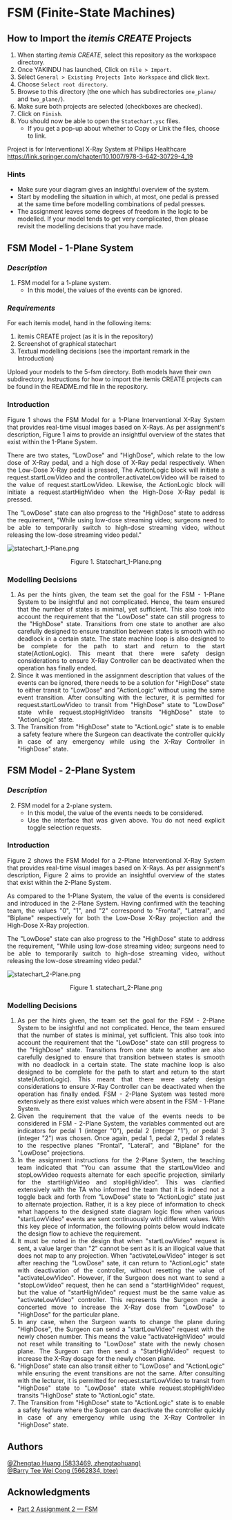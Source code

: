 # FSM (Finite-State Machines)

## How to Import the *itemis CREATE* Projects

1. When starting *itemis CREATE*, select this repository as the workspace directory.
2. Once YAKINDU has launched, Click on `File > Import`.
3. Select `General > Existing Projects Into Workspace` and click `Next`.
4. Choose `Select root directory`.
5. Browse to this directory (the one which has subdirectories `one_plane/` and `two_plane/`).
6. Make sure both projects are selected (checkboxes are checked).
7. Click on `Finish`.
8. You should now be able to open the `Statechart.ysc` files.
   - If you get a pop-up about whether to Copy or Link the files, choose to link.

Project is for Interventional X-Ray System at Philips Healthcare
https://link.springer.com/chapter/10.1007/978-3-642-30729-4_19

### Hints
- Make sure your diagram gives an insightful overview of the system.
- Start by modelling the situation in which, at most, one pedal is pressed at the same time before modelling combinations
of pedal presses.
- The assignment leaves some degrees of freedom in the logic to be modelled. If your model tends to get very complicated,
then please revisit the modelling decisions that you have made.

## FSM Model - 1-Plane System
### *Description*
1. FSM model for a 1-plane system.
   * In this model, the values of the events can be ignored.

### *Requirements*
For each itemis model, hand in the following items:
1. itemis CREATE project (as it is in the repository)
2. Screenshot of graphical statechart
3. Textual modelling decisions (see the important remark in the Introduction)

Upload your models to the 5-fsm directory. Both models have their own subdirectory. Instructions for how to import
the itemis CREATE projects can be found in the README.md file in the repository.

### Introduction
<div style='text-align: justify;'>
Figure 1 shows the FSM Model for a 1-Plane Interventional X-Ray System that provides real-time visual images based 
on X-Rays. As per assignment's description, Figure 1 aims to provide an insightful overview of the states that exist
within the 1-Plane System. 

There are two states, "LowDose" and "HighDose", which relate to the low dose of X-Ray pedal, and a high dose of X-Ray
pedal respectively. When the Low-Dose X-Ray pedal is pressed, The ActionLogic block will initiate a request.startLowVideo
and the controller.activateLowVideo will be raised to the value of request.startLowVideo. Likewise, the ActionLogic 
block will initiate a request.startHighVideo when the High-Dose X-Ray pedal is pressed.

The "LowDose" state can also progress to the "HighDose" state to address the requirement, "While using low-dose streaming
video; surgeons need to be able to temporarily switch to high-dose streaming video, without releasing the low-dose
streaming video pedal."

![statechart_1-Plane.png](statechart_1-Plane.png)
<p align="center">Figure 1. Statechart_1-Plane.png</p>

### Modelling Decisions

1. As per the hints given, the team set the goal for the FSM - 1-Plane System to be insightful and not complicated.
   Hence, the team ensured that the number of states is minimal, yet sufficient. This also took into account the
   requirement that the "LowDose" state can still progress to the "HighDose" state. Transitions from one state to another
   are also carefully designed to ensure transition between states is smooth with no deadlock in a certain state. The
   state machine loop is also designed to be complete for the path to start and return to the start state(ActionLogic). 
   This meant that there were safety design considerations to ensure X-Ray Controller can be deactivated when the operation 
   has finally ended.
2. Since it was mentioned in the assignment description that values of the events can be ignored, there needs to be a
   solution for "HighDose" state to either transit to "LowDose" and "ActionLogic" without using the same event transition.
   After consulting with the lecturer, it is permitted for request.startLowVideo to transit from "HighDose" state to
   "LowDose" state while request.stopHighVideo transits "HighDose" state to "ActionLogic" state.
3. The Transition from "HighDose" state to "ActionLogic" state is to enable a safety feature where the Surgeon can 
   deactivate the controller quickly in case of any emergency while using the X-Ray Controller in "HighDose" state.

## FSM Model - 2-Plane System
### *Description*
2. FSM model for a 2-plane system.
   * In this model, the value of the events needs to be considered.
   * Use the interface that was given above. You do not need explicit toggle selection requests.

### Introduction
Figure 2 shows the FSM Model for a 2-Plane Interventional X-Ray System that provides real-time visual images based
on X-Rays. As per assignment's description, Figure 2 aims to provide an insightful overview of the states that exist
within the 2-Plane System.

As compared to the 1-Plane System, the value of the events is considered and introduced in the 2-Plane System.
Having confirmed with the teaching team, the values "0", "1", and "2" correspond to "Frontal", "Lateral", and "Biplane" 
respectively for both the Low-Dose X-Ray projection and the High-Dose X-Ray projection.

The "LowDose" state can also progress to the "HighDose" state to address the requirement, "While using low-dose streaming
video; surgeons need to be able to temporarily switch to high-dose streaming video, without releasing the low-dose
streaming video pedal."

![statechart_2-Plane.png](statechart_2-Plane.png)
<p align="center">Figure 1. statechart_2-Plane.png</p>

### Modelling Decisions

1. As per the hints given, the team set the goal for the FSM - 2-Plane System to be insightful and not complicated.
   Hence, the team ensured that the number of states is minimal, yet sufficient. This also took into account the
   requirement that the "LowDose" state can still progress to the "HighDose" state. Transitions from one state to another
   are also carefully designed to ensure that transition between states is smooth with no deadlock in a certain state. The
   state machine loop is also designed to be complete for the path to start and return to the start state(ActionLogic).
   This meant that there were safety design considerations to ensure X-Ray Controller can be deactivated when the operation
   has finally ended. FSM - 2-Plane System was tested more extensively as there exist values which were absent in the 
   FSM - 1-Plane System.
2. Given the requirement that the value of the events needs to be considered in FSM - 2-Plane System, the
   variables commented out are indicators for pedal 1 (integer "0"), pedal 2 (integer "1"), or pedal 3 (integer "2") was 
   chosen. Once again, pedal 1, pedal 2, pedal 3 relates to the respective planes "Frontal", "Lateral", and "Biplane" 
   for the "LowDose" projections.
3. In the assignment instructions for the 2-Plane System, the teaching team indicated that "You can assume that the 
   startLowVideo and stopLowVideo requests alternate for each specific projection, similarly for the startHighVideo and 
   stopHighVideo". This was clarified extensively with the TA who informed the team that it is indeed not a toggle back 
   and forth from "LowDose" state to "ActionLogic" state just to alternate projection. Rather, it is a key piece of 
   information to check what happens to the designed state diagram logic flow when various "startLowVideo" events are
   sent continuously with different values. With this key piece of information, the following points below would indicate
   the design flow to achieve the requirement.
4. It must be noted in the design that when "startLowVideo" request is sent, a value larger than "2" cannot be sent as 
   it is an illogical value that does not map to any projection. When "activateLowVideo" integer is set after reaching
   the "LowDose" sate, it can return to "ActionLogic" state with deactivation of the controller, without resetting the 
   value of "activateLowVideo". However, if the Surgeon does not want to send a "stopLowVideo" request, then he can send 
   a "startHighVideo" request, but the value of "startHighVideo" request must be the same value as "activateLowVideo" 
   controller. This represents the Surgeon made a concerted move to increase the X-Ray dose from "LowDose" to "HighDose"
   for the particular plane.
5. In any case, when the Surgeon wants to change the plane during "HighDose", the Surgeon can send a "startLowVideo" 
   request with the newly chosen number. This means the value "activateHighVideo" would not reset while transiting to
   "LowDose" state with the newly chosen plane. The Surgeon can then send a "StartHighVideo" request to increase the
   X-Ray dosage for the newly chosen plane.
6. "HighDose" state can also transit either to "LowDose" and "ActionLogic" while ensuring the event transitions are not
   the same. After consulting with the lecturer, it is permitted for request.startLowVideo to transit from "HighDose"
   state to "LowDose" state while request.stopHighVideo transits "HighDose" state to "ActionLogic" state. 
7. The Transition from "HighDose" state to "ActionLogic" state is to enable a safety feature where the Surgeon can
   deactivate the controller quickly in case of any emergency while using the X-Ray Controller in "HighDose" state.

## Authors
[@Zhengtao Huang (5833469, zhengtaohuang)]()<br>
[@Barry Tee Wei Cong (5662834, btee)]()

## Acknowledgments
* [Part 2 Assignment 2 — FSM](https://cese.pages.ewi.tudelft.nl/software-systems/part-2/assignments/fsm.html)
</div>